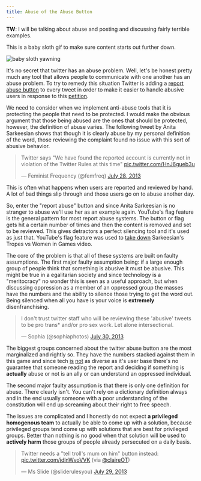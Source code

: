 ```yaml
---
title: Abuse of the Abuse Button
---
```


**TW**:  I will be talking about abuse and posting and discussing fairly terrible examples. 

This is a baby sloth gif to make sure content starts out further down.

![baby sloth yawning](http://i.imgur.com/CPhHfdf.gif)


It's no secret that twitter has an abuse problem. Well, let's be honest pretty much any tool that allows people to communicate with one another has an abuse problem. To try to remedy this situation Twitter is adding a [report abuse button](http://www.huffingtonpost.co.uk/2013/07/29/twitter-abuse-button_n_3670018.html?ir=UK+Tech) to every tweet in order to make it easier to handle abusive users in response to this [petition](http://www.change.org/en-GB/petitions/twitter-add-a-report-abuse-button-to-tweets).

We need to consider when we implement anti-abuse tools that it is protecting the people that need to be protected. I would make the obvious argument that those being abused are the ones that should be protected, however, the definition of abuse varies. The following tweet by Anita Sarkeesian shows that though it is clearly abuse by my personal definition of the word, those reviewing the complaint found no issue with this sort of abusive behavior.  

<blockquote class="twitter-tweet"><p>Twitter says &quot;We have found the reported account is currently not in violation of the Twitter Rules at this time&quot; <a href="http://t.co/HnJ6gueb3u">pic.twitter.com/HnJ6gueb3u</a></p>&mdash; Feminist Frequency (@femfreq) <a href="https://twitter.com/femfreq/statuses/361597288478547968">July 28, 2013</a></blockquote>
<script async src="//platform.twitter.com/widgets.js" charset="utf-8"></script>

This is often what happens when users are reported and reviewed by hand. A lot of bad things slip through and those users go on to abuse another day. 

So, enter the "report abuse" button and since Anita Sarkeesian is no stranger to abuse we'll use her as an example again. YouTube's flag feature is the general pattern for most report abuse systems. The button or flag gets hit a certain number of times and then the content is removed and set to be reviewed. This gives detractors a perfect silencing tool and it's used as just that. YouTube's flag feature was used to [take down](http://www.kotaku.com.au/2013/05/anita-sarkeesians-removed-after-detractors-abused-youtubes-flag/) Sarkeesian's Tropes vs Women in Games video.

The core of the problem is that all of these systems are built on faulty assumptions. The first major faulty assumption being: if a large enough group of people think that something is abusive it must be abusive. This might be true in a egalitarian society and since technology is a "meritocracy" no wonder this is seen as a useful approach, but when discussing oppression as a member of an oppressed group the masses have the numbers and the ability to silence those trying to get the word out. Being silenced when all you have is your voice is **extremely** disenfranchising. 

<blockquote class="twitter-tweet"><p>I don&#39;t trust twitter staff who will be reviewing these &#39;abusive&#39; tweets to be pro trans* and/or pro sex work. Let alone intersectional.</p>&mdash; Sophia (@sophiaphotos) <a href="https://twitter.com/sophiaphotos/statuses/362199484085706752">July 30, 2013</a></blockquote>
<script async src="//platform.twitter.com/widgets.js" charset="utf-8"></script>

The biggest groups concerned about the twitter abuse button are the most marginalized and rightly so. They have the numbers stacked against them in this game and since tech [is](http://rarlindseysmash.com/posts/2011-09-08-delicious-data-ethnicity-of-computing-and-the-us-population) [not](http://rarlindseysmash.com/posts/2011-07-18-women-in-computing-factsheet) as diverse as it's user base there's no guarantee that someone reading the report and deciding if something is **actually** abuse or not is an ally or can understand an oppressed individual. 

The second major faulty assumption is that there is only one definition for abuse. There clearly isn't. You can't rely on a dictionary definition always and in the end usually someone with a poor understanding of the constitution will end up screaming about their right to free speech. 

The issues are complicated and I honestly do not expect **a privileged homogenous team** to actually be able to come up with a solution, because privileged groups tend come up with solutions that are best for privileged groups. Better than nothing is no good when that solution will be used to **actively harm** those groups of people already persecuted on a daily basis. 

 <blockquote class="twitter-tweet"><p>Twitter needs a &quot;tell troll&#39;s mum on him&quot; button instead: <a href="https://t.co/jdlnWvoVVK">pic.twitter.com/jdlnWvoVVK</a> (via <a href="https://twitter.com/claireOT">@claireOT</a>)</p>&mdash; Ms Slide (@sliderulesyou) <a href="https://twitter.com/sliderulesyou/statuses/361875615487496193">July 29, 2013</a></blockquote>
<script async src="//platform.twitter.com/widgets.js" charset="utf-8"></script>


